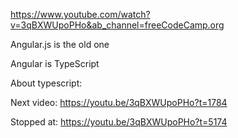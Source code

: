 
https://www.youtube.com/watch?v=3qBXWUpoPHo&ab_channel=freeCodeCamp.org


Angular.js is the old one


Angular is TypeScript

About typescript:

Next video:
https://youtu.be/3qBXWUpoPHo?t=1784


Stopped at:
https://youtu.be/3qBXWUpoPHo?t=5174